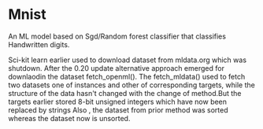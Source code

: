 # Mnist
An ML model based on Sgd/Random forest classifier that classifies Handwritten digits.

Sci-kit learn  earlier used to download dataset from mldata.org which was shutdown. After the 0.20 update alternative approach emerged for downlaodin the dataset fetch_openml().
The fetch_mldata() used to fetch two datasets one of instances and other of corresponding targets, while the structure of the data hasn't changed with the change of method.But the targets earlier stored 8-bit unsigned integers which have now been replaced by strings
Also , the dataset from prior method was sorted whereas the dataset now is unsorted.
